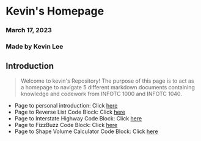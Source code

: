 # Kevin's Homepage
### March 17, 2023
### Made by Kevin Lee

## Introduction

> Welcome to kevin's Repository! The purpose of this page is to act as a homepage to navigate 5 different markdown documents containing knowledge and codework from INFOTC 1000 and INFOTC 1040.

* Page to personal introduction: Click [here](https://github.com/kevinkee99/Kevo-Repository/blob/09ba850fe3bac443a1daedd6227acc73a9a060e8/personal%20info.md)
* Page to Reverse List Code Block: Click [here](https://github.com/kevinkee99/Kevo-Repository/blob/98d292693c3b78e878dc6e2107c16bdd575935a1/Reverse%20List%20Python.md)
* Page to Interstate Highway Code Block: Click [here](https://github.com/kevinkee99/Kevo-Repository/blob/d986a8b2eb846be0ead913fb73c2322ad06d83d5/Interstate%20Python.md)
* Page to FizzBuzz Code Block: Click [here](https://github.com/kevinkee99/Kevo-Repository/blob/ca20b734f155d152bdb518173aa91bde68be3e3d/fizzbuzz.md)
* Page to Shape Volume Calculator Code Block: Click [here](https://github.com/kevinkee99/Kevo-Repository/blob/adc36867249505d5c1fe2d8ceee50f3b45bf7f63/Volume%20of%20a%20Shape.md)

